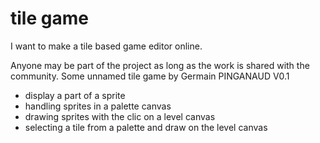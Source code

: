 # tile game

I want to make a tile based game editor online.

Anyone may be part of the project as long as the work is shared with the community.
Some unnamed tile game by Germain PINGANAUD V0.1


- display a part of a sprite
- handling sprites in a palette canvas
- drawing sprites with the clic on a level canvas
- selecting a tile from a palette and draw on the level canvas
